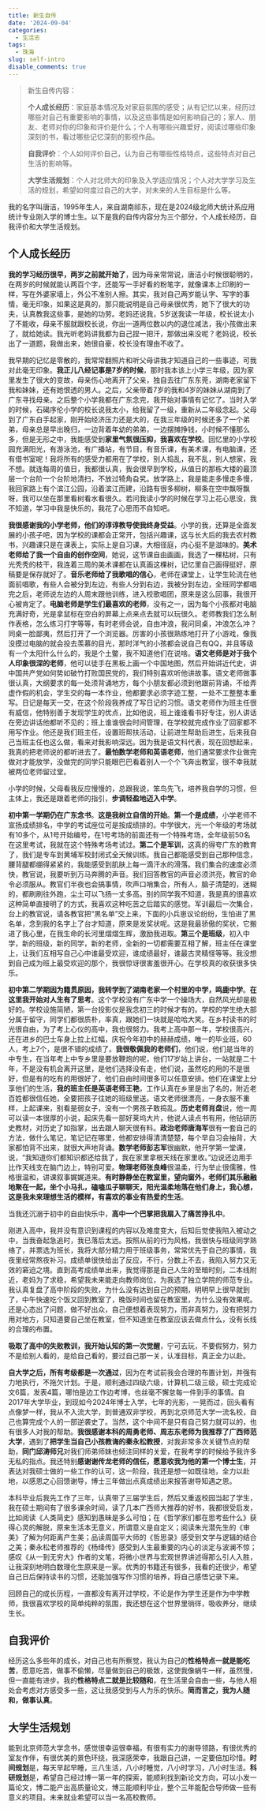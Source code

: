 ```yaml
---
title: 新生自传
date: '2024-09-04'
categories:
  - 生活志
tags:
  - 珠海
slug: self-intro
disable_comments: true
---
```


> 新生自传内容：
>
> **个人成长经历**：家庭基本情况及对家庭氛围的感受；从有记忆以来，经历过哪些对自己有重要影响的事情，以及这些事情是如何影响自己的；家人、朋友、老师对你的印象和评价是什么；个人有哪些兴趣爱好，阅读过哪些印象深刻的书，看过哪些记忆深刻的影视作品。
>
> **自我评价**：个人如何评价自己，认为自己有哪些性格特点，这些特点对自己生活的影响等。
>
> **大学生活规划**：个人对北师大的印象及入学适应情况；个人对大学学习及生活的规划，希望如何度过自己的大学，对未来的人生目标是什么等。



我的名字叫唐洁，1995年生人，来自湖南祁东，现在是2024级北师大统计系应用统计专业刚入学的博士生。以下是我的自传内容分为三个部分，个人成长经历，自我评价和大学生活规划。

## 个人成长经历

**我的学习经历很早，两岁之前就开始了**，因为母亲常常说，唐洁小时候很聪明的，在两岁的时候就能认两百个字，还能写一手好看的粉笔字，就像课本上印刷的一样，写在外婆家墙上，外公不准别人擦。其实，我对自己两岁能认字、写字的事情，毫无印象，如果这是真的，那只能说明是自己母亲很优秀，她下了很大的功夫，认真教我这些事，是她的功劳。老妈还说我，5岁送我读一年级，校长说太小了不能收，母亲不服就跟校长说，你出一道两位数以内的退位减法，我小孩做出来了，就给她读。我光听老妈讲我都为自己捏一把汗，那做出来没呢？老妈说，校长出了一道题，我做出来，她很自豪，校长没有理由不收了。

我早期的记忆是零散的，我常常翻照片和听父母讲我才知道自己的一些事迹，可我对此毫无印象。**我正儿八经记事是7岁的时候**，那时我本该上小学三年级，因为家里发生了很大的变故，母亲伤心地离开了父亲，独自去往广东东莞，湖南老家留下我和妹妹，还有她恨透的男人。之后，父亲带着7岁的我和4岁的妹妹从湖南到了广东寻找母亲。之后整个小学我都在广东念完，我开始对事情有记忆了。当时入学的时候，石碣序伦小学的校长说我太小，给我留了一级，重新从二年级念起。父母到了广东白手起家，刚开始经济压力还是大的，在我三年级的时候还多了一个弟弟，母亲总是早出晚归，一边背着年幼的弟弟，一边摆摊挣钱，小时候不懂那么多，但是无形之中，我能感受到**家里气氛很压抑，我喜欢在学校**。回忆里的小学校园充满阳光，有游泳池，有广播站，有节目，有音乐课，有美术课，有电脑课，还有借书室呢！我将所有的感受力都用在了学校，别人捣乱，我不乱，别人想家，我不想。就连每周的值日，我都很认真，我会很早到学校，从值日的那栋大楼的最顶层一个台阶一个台阶地清扫，不放过犄角旮旯。放学路上，我是能走多慢走多慢，我回家路上有个滨江公园，沿着滨江而建，沿路有很多柳树，柳条在空中飘呀飘呀，我可以坐在那里看树看水看很久。若问我读小学的时候在学习上花心思没，我不知道，学习中我是快乐的，我花了心思而不自知吧。

**我很感谢我的小学老师，他们的谆谆教导使我终身受益**。小学的我，还算是全面发展的小孩子吧，因为学校的课都会正常开，包括兴趣课，这与长大后的我去农村教书，兴趣课只是在课表上，实际上是自习课，大相径庭，内心挺不是滋味的。**美术老师给了我一个自由的创作空间**，她说，这节课自由画画，我选了一棵枯树，只有光秃秃的枝干，我连着三周的美术课都在认真画这棵树，记忆里自己画得挺好，原稿要是保存就好了。**音乐老师给了我歌唱的信心**，老师在课堂上，让学生轮流在他面前唱歌，有些人会被分到左边，有些人分到右边，我被分到左边，全班同学都唱完之后，老师说左边的人周末跟他训练，进入校歌唱团，原来是这么回事，我很开心被肯定了。**电脑老师是学生们最喜欢的老师**，没有之一，因为每个小孩都对电脑充满好奇，光是拿鼠标在空白的屏幕上点来点去就可以玩很久。老师教我们怎么制作表格，怎么练习打字等等，有时老师会说，自由冲浪，我问同桌，冲浪怎么冲？同桌一脸鄙夷，然后打开了一个浏览器。厉害的小孩很熟练地打开了小游戏，像我没摸过电脑的就会投去羡慕的目光，那时洋气的小孩都会说自己有QQ，并且等级有一个太阳什么什么的，我是个土鳖，我不知道他们在说啥。**语文老师是对于我个人印象很深的老师**，他可以徒手在黑板上画一个中国地图，然后开始讲近代史，讲中国共产党如何势如破竹打败国民党的，我们特别喜欢听他讲故事。语文老师做事很认真，大纲要求的每一处须背诵地方，每个小朋友都必须到他跟前背诵，不给弄虚作假的机会，学生交的每一本作业，他都要求必须字迹工整，一处不工整整本重写。日记是每天一交，在这个阶段我养成了写日记的习惯。语文老师作为班主任很有威信，他特别善于发现学生的优点，比如他说，班上谁谁看书好专注，别人讲话在旁边讲话他都听不见的；班上谁谁很会时间管理，在学校就完成作业了回家都不用写作业。他还是我们班主任，设置班帮扶活动，让前进生帮助后进生，后来我自己当班主任也这么做，看来对我影响深远。因为我是语文科代表，现在回想起来，我真的把老师说的都听进去了。**最怕数学老师和英语老师**，他们通常要求作业做完做对才能放学，没做完的同学只能眼巴巴看着别人一个个飞奔出教室，很不幸我就被两位老师留过堂。

小学的时候，父母看我反应慢慢的，总跟我说，笨鸟先飞，培养我自学的习惯，但主体上，我还是跟着老师的指引，**步调轻盈地迈入中学**。

**初中第一学期仍在广东念书**。**这是我树立自信的开始**。**第一个是成绩**，小学老师不宣扬成绩排名，中学的考试座位可是按成绩排的。中学很大，光一个年级的考场就有10多个，从1号开始编号，在1号考场的前面还有一个特殊考场，全年级前50名在这里考试，我就在这个特殊考场考试过。**第二个是军训**，这真的得夸广东的教育了，我们是专车到黄埔军校封闭式全天候训练。我自己都能感受到自己那种信念，腰背腿都绷得紧紧的，我能感受到肌肤上每一滴汗水的滑落。我们集合的速度必须快，教官说，我要听到万马奔腾的声音。我们回答教官的声音必须洪亮，教官的命令必须服从。教官们半夜也会搞事情，吹声口哨集合，所有人，脑子清楚的，迷糊的，都刷刷往外跑，尘土可以飞扬一丈多高。别的同学我不知道，我是真的很喜欢这种简单直接明了的方式，我喜欢这种吃苦之后踏实的感觉。军训最后一次集合，台上的教官说，请各教官把“黑名单”交上来，下面的小兵崽议论纷纷，生怕进了黑名单，念到我的名字上了台才知道，原来是发奖状呢。这是我最骄傲的奖状，它搬进了我心里，在我生命的长河里熠熠生辉，激励我进取。**第三个是班级**，初入中学，新的班级，新的同学，新的老师，全新的一切都需要互相了解，班主任在课堂上，让我们互相写自己心中谁最受欢迎，谁成绩最好，谁最古灵精怪等等。我没想到自己成为班上最受欢迎的那个，我很惊讶很害羞很开心。在学校真的收获很多快乐。

**初中第二学期因为籍贯原因，我转学到了湖南老家一个村里的中学，鸣鹿中学**。**在这里我开始对人生有了思考**。这个学校没有广东中学一个操场大，自然风光却是极好的。学校设施简陋，第一台投影仪是我念初三的时候才有的。学校的学生绝大部分属于留守，同学们都很质朴，率真，跟她们一块就是哈哈大笑。在乡村读书的时光很自由，为了考上心仪的高中，我也很努力。我考上高中那一年，学校很高兴，还在进乡的巴士车身上拉上红幅，庆祝今年初中的赫赫成绩，唯一的毕业班，60人，考上7个，是很不错的成绩了。**我很敬佩我的老师们**，他们说，他们是当年的中专生，在当年考上中专乡里是要放鞭炮的呢，他们17岁站上讲台，一站就是二十年，不是没有机会离开这里，是他们选择没有走，他们说，虽然吃的用的不是很好，但是有的吃有的用很好了，他们自由时间很多可以任意安排。他们在课堂上分享他们的生活，**我的班主任是英语老师王艳**，工作认真在乡里是出了名的，附近老百姓都很信任她，全要把孩子往她的班级里送。语文老师很漂亮，一身衣服不重样，上起课来，别看是弱女子，没有一个男孩子敢捣乱。**历史老师肖盘**说，他一周可以读一本很厚的小说，起床先看一部好莱坞大片，他说人读点书有用，他钻研历史教材，对历史了如指掌，出去跟人聊天很有料。**政治老师唐海军**很有一套自己的方法，做什么笔记，笔记记在哪里，他都安排得清清楚楚，每个早自习会抽背，大家都怕背不出来，就很大声地背诵。**数学老师彭志军**很幽默，他开学第一堂课，说，“我知道你们都知识都还给我了，我在家里拿根天线在家里收。”边说还边用手比作天线支在脑门边上，特别可爱。**物理老师张良峰**很温柔，行为举止很儒雅，性格很温和，讲课叙事娓娓道来。**有时静静坐在教室里，望向窗外，老师们其乐融融地聚在一起，坐个小马扎，磕嗑瓜子聊聊天，阳光温柔地落在他们身上，我心想，这是我未来理想生活的模样，有喜欢的事业有热爱的生活**。

当我还沉溺于初中的自由快乐中，**高中一个巴掌把我扇入了痛苦挣扎中**。

刚进入高中，我并没有意识到课程的内容以及难度变大，后知后觉使我陷入被动之中，当我奋起急追时，我已落后太远。按照从前的行为风格，我很快与班级同学熟络了，并票选为班长，我将大部分精力用于班级事务，常常优先于自己的事情，我夜里经常熬夜补习。成绩单很快给出了反应，不行，分数上不去，我陷入努力又无效的窘迫之境。直到高考成绩单出来，我觉得那是自己人生的至暗时刻，二本线附近，老妈为了求稳，希望我未来能走向教师岗位，为我选了独立学院的师范专业。我认真复盘了高中阶段的失败，为什么没有达到自己的预期，明明早上很早就到了，中午快速吃个饭又回到教室了，晚饭时间也留在教室里，为什么没有效果呢。还是心态出了问题，做不好出众，自己便想着表现努力，而非真努力，没有把努力用对地方，只知道要自己坐在教室，但不知道坐在教室应该去做点什么，没有长线的合理的布置。

**吸取了高中的失败教训，我开始认知的第一次觉醒**，宁可去玩，不要假努力，努力不是给别人看的，是给自己看的，要过自己那一关，认准目标，真正全力以赴。

**自大学之后，所有考级都是一次通过**，因为在考试前我会合理的布置计划，并强有力地执行，不拖欠计划。于是，顺利通过四级六级，计算机二级三级，硕士完成论文6篇，发表4篇，哪怕是边工作边考博，也丝毫不懈怠每一件到手的事情。自2017年大学毕业，到现如今2024年博士入学，七年的光影，一晃而过，回头看有点像梦一样，我从不入流大学，到普通双非学校，再到北京师范大学一流名校，自己也算完成个人的一部逆袭史了。当然，这个中间不是只有自己努力就可以的，也有很多人对我的帮助。**我很感谢本科的周勇老师、周志东老师为我推荐了广西师范大学**，遇到了**把学生当自己小孩教诲的秦永松教授**，对我非常多次关键节点的帮助，**同门邱涛师兄**对我们师弟师妹也倾注同样的关爱，在我考学的时候给予我许多无私的指点。我还特别**感谢谢传龙老师的信任，愿意收我为他的第一个博士生**，并表达对我硕士做的一些工作的认可，这一阶段，我还是想一如既往地，全力以赴地，以感恩之心回馈谢导，博士三年做出点真成绩出来报答谢导知遇之恩。

本科毕业后我先工作了三年，认真带了三届学生后，然后又重返校园当起了学生，我在硕士期间有了很多课余时间，读了几本广西师大推荐的好书，我都很受启发，比如阅读《人类简史》感知到愚昧是多么可怕；在《哲学家们都在思考些什么》获得心灵的解脱，原来生活本无意义，所谓意义是自定义；阅读朱光潜先生的《审美》了解为何距离产生美；品读周国平大师的《哲思录》感受到文学与逻辑的结合之美；秦永松老师推荐的《杨绛传》感受到人生最重要的内心的淡定与波澜不惊；感叹《从一到无穷大》作者的文笔，将微小世界与宏观世界讲述得那么引人入胜，让我深刻地明白数理化生原来是一家。优秀的书籍还有很多，我看的还很少，希望自己日后保持读书的习惯，还能加强写作习惯的培养，将自己感悟记录下来。

回顾自己的成长历程，一直都没有离开过学校，不论是作为学生还是作为中学教师，我很喜欢学校的简单纯粹的氛围，我还想在这个世界里徜徉，吸收养分，继续生长。

## 自我评价

经历这么多些年的成长，对自己也有所察觉，我认为自己的**性格特点一就是能吃苦**，愿意吃苦，做事不偷懒，尽量做到自己的极致，这使我像蜗牛一样，虽然慢，但一直能有进步。我的**性格特点二就是比较随和**，在生活里会自由一些，与他人相处会考虑对方感受多一些，这让我感受到与人为乐的快乐。**简而言之，我为人随和，做事认真**。

## 大学生活规划

能到北京师范大学念书，感觉很幸运很幸福，有很有实力的谢导领路，有很优秀的室友作伴，有很优美的景色环绕，我深感荣幸，我跟自己讲，一定要倍加珍惜。**时间规划**是，每天早起早睡，三八生活，八小时睡觉，八小时学习，八小时生活。**科研规划**是，希望自己经过博一第一年的探索，能顺利找到新论文方向，可以小发一篇论文，博二能产出高质量论文，博三能顺利毕业，整个三年能配合导师做一些有意义的项目。未来就业希望可以当一名高校教师。
